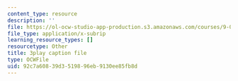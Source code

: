 ```yaml
---
content_type: resource
description: ''
file: https://ol-ocw-studio-app-production.s3.amazonaws.com/courses/9-00sc-introduction-to-psychology-fall-2011/92c7a60839d3519896eb9130ee85fb8d_SFPPw6sDHEI.vtt
file_type: application/x-subrip
learning_resource_types: []
resourcetype: Other
title: 3play caption file
type: OCWFile
uid: 92c7a608-39d3-5198-96eb-9130ee85fb8d
---
```

